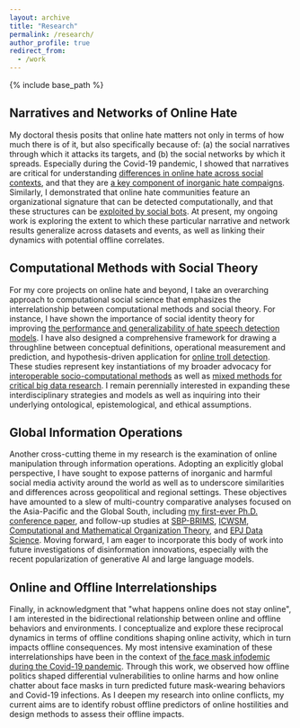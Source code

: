 ```yaml
---
layout: archive
title: "Research"
permalink: /research/
author_profile: true
redirect_from:
  - /work
---
```


{% include base_path %}

## Narratives and Networks of Online Hate
My doctoral thesis posits that online hate matters not only in terms of how much there is of it, but also specifically because of: (a) the social narratives through which it attacks its targets, and (b) the social networks by which it spreads. Especially during the Covid-19 pandemic, I showed that narratives are critical for understanding <a href = "https://doi.org/10.1007/s41109-021-00362-x" target = "_blank">differences in online hate across social contexts</a>, and that they are <a href = "https://doi.org/10.1177/20563051221104749" target = "_blank">a key component of inorganic hate compaigns</a>. Similarly, I demonstrated that online hate communities feature an organizational signature that can be detected computationally, and that these structures can be <a href = "https://doi.org/10.1007/s42001-020-00087-4" target = "_blank">exploited by social bots</a>. At present, my ongoing work is exploring the extent to which these particular narrative and network results generalize across datasets and events, as well as linking their dynamics with potential offline correlates.

## Computational Methods with Social Theory
For my core projects on online hate and beyond, I take an overarching approach to computational social science that emphasizes the interrelationship between computational methods and social theory. For instance, I have shown the importance of social identity theory for improving <a href = "https://doi.org/10.1007/978-3-030-80387-2_12" target = "_blank">the performance and generalizability of hate speech detection models</a>. I have also designed a comprehensive framework for drawing a throughline between conceptual definitions, operational measurement and prediction, and hypothesis-driven application for <a href = "https://doi.org/10.1016/j.ipm.2022.103012" target = "_blank">online troll detection</a>. These studies represent key instantiations of my broader advocacy for <a href = "https://doi.org/10.1007/s10588-019-09298-1" target = "_blank">interoperable socio-computational methods</a> as well as <a href = "https://doi.org/10.1111/josi.12439" target = "_blank">mixed methods for critical big data research</a>. I remain perennially interested in expanding these interdisciplinary strategies and models as well as inquiring into their underlying ontological, epistemological, and ethical assumptions.

## Global Information Operations
Another cross-cutting theme in my research is the examination of online manipulation through information operations. Adopting an explicitly global perspective, I have sought to expose patterns of inorganic and harmful social media activity around the world as well as to underscore similarities and differences across geopolitical and regional settings. These objectives have amounted to a slew of multi-country comparative analyses focused on the Asia-Pacific and the Global South, including <a href = "https://doi.org/10.1007/978-3-030-21741-9_16" target = "_blank">my first-ever Ph.D. conference paper</a>, and follow-up studies at <a href = "https://doi.org/10.1007/978-3-030-61255-9_2" target="_blank">SBP-BRIMS</a>, <a href = "https://doi.org/10.1609/icwsm.v15i1.18098" target="_blank">ICWSM</a>, <a href = "https://doi.org/10.1007/s10588-021-09332-1" target="_blank">Computational and Mathematical Organization Theory</a>, and <a href = "https://doi.org/10.1140/epjds/s13688-022-00338-6" target="_blank">EPJ Data Science</a>. Moving forward, I am eager to incorporate this body of work into future investigations of disinformation innovations, especially with the recent popularization of generative AI and large language models.

## Online and Offline Interrelationships
Finally, in acknowledgment that "what happens online does not stay online", I am interested in the bidirectional relationship between online and offline behaviors and environments. I conceptualize and explore these reciprocal dynamics in terms of offline conditions shaping online activity, which in turn impacts offline consequences. My most intensive examination of these interrelationships have been in the context of <a href = "https://doi.org/10.1186/s44247-023-00026-z" target = "_blank">the face mask infodemic during the Covid-19 pandemic</a>. Through this work, we observed how offline politics shaped differential vulnerabilities to online harms and how online chatter about face masks in turn predicted future mask-wearing behaviors and Covid-19 infections. As I deepen my research into online conflicts, my current aims are to identify robust offline predictors of online hostilities and design methods to assess their offline impacts.  
